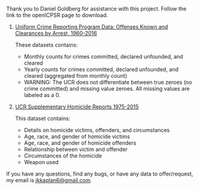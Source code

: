 Thank you to Daniel Goldberg for assistance with this project. Follow the link to the openICPSR page to download.

1.  [Uniform Crime Reporting Program Data: Offenses Known and Clearances by Arrest, 1960-2016](https://www.openicpsr.org/openicpsr/project/100707/version/V3/view/)


    These datasets contains:
    -  Monthly counts for crimes committed, declared unfounded, and cleared
    -   Yearly counts for crimes committed, declared unfounded, and cleared (aggregated from monthly count)
    -   WARNING: The UCR does not differentiate between true zeroes (no crime committed) and missing value zeroes. All missing values are labeled as a 0.

2.  [UCR Supplementary Homicide Reports 1975-2015](https://www.openicpsr.org/openicpsr/project/100699/version/V1/view)

    This dataset contains:
    -   Details on homicide victims, offenders, and circumstances
    -   Age, race, and gender of homicide victims
    -   Age, race, and gender of homicide offenders
    -   Relationship between victim and offender
    -   Circumstances of the homicide
    -   Weapon used


If you have any questions, find any bugs, or have any data to offer/request, my email is <jkkaplan6@gmail.com>.
